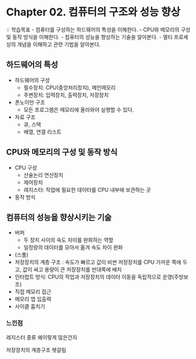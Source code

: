 # Chapter 02. 컴퓨터의 구조와 성능 향상

<aside>
💡 학습목표
- 컴퓨터를 구성하는 하드웨어의 특성을 이해한다.
- CPU와 메모리의 구성 및 동작 방식을 이해한다.
- 컴퓨터의 성능을 향상하는 기술을 알아본다.
- 멀티 프로세싱의 개념을 이해하고 관련 기법을 알아본다.

</aside>

## 하드웨어의 특성

- 하드웨어의 구성
  - 필수장치: CPU(중앙처리장치), 메인메모리
  - 주변장치: 입력장치, 출력장치, 저장장치
- 폰노이만 구조
  - 모든 프로그램은 메모리에 올라와야 실행할 수 있다.
- 자료 구조
  - 큐, 스택
  - 배열, 연결 리스트

## CPU와 메모리의 구성 및 동작 방식

- CPU 구성
  - 산술논리 연산장치
  - 제어장치
  - 레지스터: 작업에 필요한 데이터를 CPU 내부에 보관하는 곳
- 동작 방식

## 컴퓨터의 성능을 향상시키는 기술

- 버퍼
  - 두 장치 사이의 속도 차이를 완화하는 역할
  - 일정량의 데이터를 모아서 옮겨 속도 차이 완화
- (스풀)
- 저장장치의 계층 구조
  : 속도가 빠르고 값이 비싼 저장장치를 CPU 가까운 쪽에 두고, 값이 싸고 용량이 큰 저장장치를 반대쪽에 배치
- 인터럽트 방식: CPU의 작업과 저장장치의 데이터 이동을 독립적으로 운영(주방보조)
- 직접 메모리 접근
- 메모리 앱 입출력
- 사이클 훔치기

### 느낀점

레지스터 종류 왜이렇게 많은건지

저장장치의 계층구조 헷갈림
